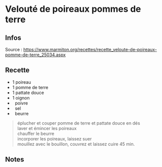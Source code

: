 # Velouté de poireaux pommes de terre

## Infos

Source : https://www.marmiton.org/recettes/recette_veloute-de-poireaux-pomme-de-terre_25034.aspx

## Recette

-    1             poireau
-    1             pomme de terre
-    1             pattate douce
-    1             oignon
-                  poivre
-                  sel
-                  beurre

> éplucher et couper pomme de terre et pattate douce en dés \
> laver et émincer les poireaux \
> chauffer le beurre \
> incorporer les poireaux, laissez suer \
> mouillez avec le bouillon, couvrez et laissez cuire 45 min.

## Notes

